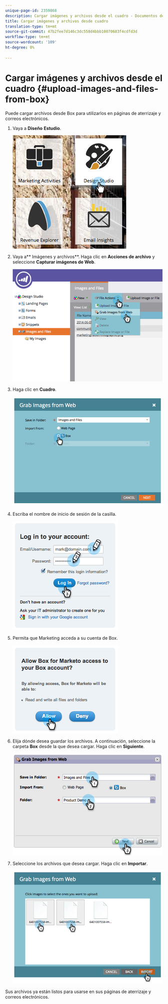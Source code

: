 ```yaml
---
unique-page-id: 2359868
description: Cargar imágenes y archivos desde el cuadro - Documentos de marketing - Documentación del producto
title: Cargar imágenes y archivos desde cuadro
translation-type: tm+mt
source-git-commit: 47b2fee7d146c3dc558d4bbb10070683f4cdfd3d
workflow-type: tm+mt
source-wordcount: '109'
ht-degree: 0%

---
```



# Cargar imágenes y archivos desde el cuadro {#upload-images-and-files-from-box}

Puede cargar archivos desde Box para utilizarlos en páginas de aterrizaje y correos electrónicos.

1. Vaya a **Diseño** **Estudio**.

   ![](assets/designstudio-3.png)

1. Vaya a** Imágenes y archivos**. Haga clic en **Acciones de archivo** y seleccione **Capturar imágenes de Web**.

   ![](assets/image2014-9-16-12-3a50-3a40.png)

1. Haga clic en **Cuadro**.

   ![](assets/image2014-9-16-12-3a50-3a56.png)

1. Escriba el nombre de inicio de sesión de la casilla.

   ![](assets/image2014-9-16-12-3a51-3a10.png)

1. Permita que Marketing acceda a su cuenta de Box.

   ![](assets/image2014-9-16-12-3a51-3a28.png)

1. Elija dónde desea guardar los archivos. A continuación, seleccione la carpeta **Box** desde la que desea cargar. Haga clic en **Siguiente**.

   ![](assets/image2014-9-16-12-3a51-3a59.png)

1. Seleccione los archivos que desea cargar. Haga clic en **Importar**.

   ![](assets/image2014-9-16-12-3a52-3a15.png)

Sus archivos ya están listos para usarse en sus páginas de aterrizaje y correos electrónicos.
